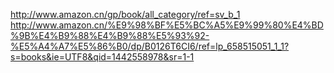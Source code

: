 http://www.amazon.cn/gp/book/all_category/ref=sv_b_1  
http://www.amazon.cn/%E9%98%BF%E5%BC%A5%E9%99%80%E4%BD%9B%E4%B9%88%E4%B9%88%E5%93%92-%E5%A4%A7%E5%86%B0/dp/B0126T6CI6/ref=lp_658515051_1_1?s=books&ie=UTF8&qid=1442558978&sr=1-1
